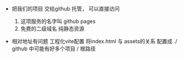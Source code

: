 - 把我们的项目  交给github 托管， 可以直接访问
    1. 这项服务的名字叫 github pages
    2. 免费的二级域名 
        纯静态资源 

- 相对地址有问题
    工程化vite配置  将index.html 与 assets的关系
    配置成 ./
    github  中可能有好多个项目
    / 根路径